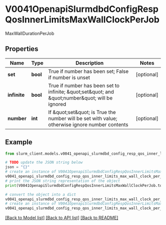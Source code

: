 # V0041OpenapiSlurmdbdConfigRespQosInnerLimitsMaxWallClockPerJob

MaxWallDurationPerJob

## Properties

Name | Type | Description | Notes
------------ | ------------- | ------------- | -------------
**set** | **bool** | True if number has been set; False if number is unset | [optional] 
**infinite** | **bool** | True if number has been set to infinite; \&quot;set\&quot; and \&quot;number\&quot; will be ignored | [optional] 
**number** | **int** | If \&quot;set\&quot; is True the number will be set with value; otherwise ignore number contents | [optional] 

## Example

```python
from slurm_client.models.v0041_openapi_slurmdbd_config_resp_qos_inner_limits_max_wall_clock_per_job import V0041OpenapiSlurmdbdConfigRespQosInnerLimitsMaxWallClockPerJob

# TODO update the JSON string below
json = "{}"
# create an instance of V0041OpenapiSlurmdbdConfigRespQosInnerLimitsMaxWallClockPerJob from a JSON string
v0041_openapi_slurmdbd_config_resp_qos_inner_limits_max_wall_clock_per_job_instance = V0041OpenapiSlurmdbdConfigRespQosInnerLimitsMaxWallClockPerJob.from_json(json)
# print the JSON string representation of the object
print(V0041OpenapiSlurmdbdConfigRespQosInnerLimitsMaxWallClockPerJob.to_json())

# convert the object into a dict
v0041_openapi_slurmdbd_config_resp_qos_inner_limits_max_wall_clock_per_job_dict = v0041_openapi_slurmdbd_config_resp_qos_inner_limits_max_wall_clock_per_job_instance.to_dict()
# create an instance of V0041OpenapiSlurmdbdConfigRespQosInnerLimitsMaxWallClockPerJob from a dict
v0041_openapi_slurmdbd_config_resp_qos_inner_limits_max_wall_clock_per_job_from_dict = V0041OpenapiSlurmdbdConfigRespQosInnerLimitsMaxWallClockPerJob.from_dict(v0041_openapi_slurmdbd_config_resp_qos_inner_limits_max_wall_clock_per_job_dict)
```
[[Back to Model list]](../README.md#documentation-for-models) [[Back to API list]](../README.md#documentation-for-api-endpoints) [[Back to README]](../README.md)


